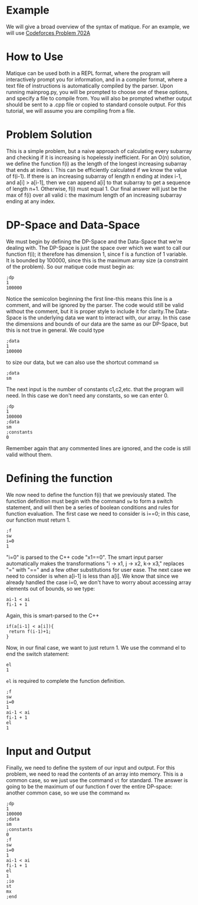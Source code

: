 # Example

We will give a broad overview of the syntax of matique. For an example, we will use [Codeforces Problem 702A](https://codeforces.com/problemset/problem/702/A)

# How to Use

Matique can be used both in a REPL format, where the program will interactively prompt you for information, and in a compiler format, where a text file of instructions is automatically compiled by the parser. Upon running mainprog.py, you will be prompted to choose one of these options, and specify a file to compile from. You will also be prompted whether output should be sent to a .cpp file or copied to standard console output. For this tutorial, we will assume you are compiling from a file. 

# Problem Solution

This is a simple problem, but a naive approach of calculating every subarray and checking if it is increasing is hopelessly inefficient. For an O(n) solution, we define the function f(i) as the length of the longest increasing subarray that ends at index i. This can be efficiently calculated if we know the value of f(i-1). If there is an increasing subarray of length n ending at index i-1, and a\[i] > a\[i-1], then we can append a\[i] to that subarray to get a sequence of length n+1. Otherwise, f(i) must equal 1. Our final answer will just be the max of f(i) over all valid i: the maximum length of an increasing subarray ending at any index. 


# DP-Space and Data-Space

We must begin by defining the DP-Space and the Data-Space that we're dealing with. The DP-Space is just the space over which we want to call our function f(i); it therefore has dimension 1, since f is a function of 1 variable. It is bounded by 100000, since this is the maximum array size (a constraint of the problem). So our matique code must begin as:

~~~
;dp
1
100000
~~~

Notice the semicolon beginning the first line-this means this line is a comment, and will be ignored by the parser. The code would still be valid without the comment, but it is proper style to include it for clarity.The Data-Space is the underlying data we want to interact with, our array. In this case the dimensions and bounds of our data are the same as our DP-Space, but this is not true in general. We could type

~~~
;data
1
100000
~~~

to size our data, but we can also use the shortcut command `sm`

~~~
;data
sm
~~~

The next input is the number of constants c1,c2,etc. that the program will need. In this case we don't need any constants, so we can enter 0.

~~~
;dp
1
100000
;data
sm
;constants
0
~~~

Remember again that any commented lines are ignored, and the code is still valid without them. 

# Defining the function

We now need to define the function f(i) that we previously stated. The function definition must begin with the command `sw` to form a switch statement, and will then be a series of boolean conditions and rules for function evaluation. The first case we need to consider is i==0; in this case, our function must return 1.

~~~
;f
sw
i=0
1
~~~

"i=0" is parsed to the C++ code "x1==0". The smart input parser automatically makes the transformations "i -> x1, j -> x2, k-> x3," replaces "=" with "==" and a few other substitutions for user ease. The next case we need to consider is when a\[i-1] is less than a\[i]. We know that since we already handled the case i=0, we don't have to worry about accessing array elements out of bounds, so we type:

~~~
ai-1 < ai
fi-1 + 1
~~~

Again, this is smart-parsed to the C++ 

```
if(a[i-1] < a[i]){
 return f(i-1)+1;
}
```

Now, in our final case, we want to just return 1. We use the command el to end the switch statement:

```
el
1
```
`el` is required to complete the function definition. 
~~~
;f
sw
i=0
1
ai-1 < ai
fi-1 + 1
el
1
~~~
# Input and Output

Finally, we need to define the system of our input and output. For this problem, we need to read the contents of an array into memory. This is a common case, so we just use the command `st` for standard. The answer is going to be the maximum of our function f over the entire DP-space: another common case, so we use the command `mx`

```
;dp
1
100000
;data
sm
;constants
0
;f
sw
i=0
1
ai-1 < ai
fi-1 + 1
el
1
;io
st
mx
;end
```


